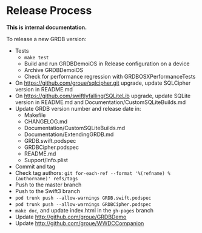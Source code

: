 Release Process
===============

**This is internal documentation.**

To release a new GRDB version:

- Tests
    - `make test`
    - Build and run GRDBDemoiOS in Release configuration on a device
    - Archive GRDBDemoiOS
    - Check for performance regression with GRDBOSXPerformanceTests
- On https://github.com/groue/sqlcipher.git upgrade, update SQLCipher version in README.md
- On https://github.com/swiftlyfalling/SQLiteLib upgrade, update SQLite version in README.md and Documentation/CustomSQLiteBuilds.md
- Update GRDB version number and release date in:
    - Makefile
    - CHANGELOG.md
    - Documentation/CustomSQLiteBuilds.md
    - Documentation/ExtendingGRDB.md
    - GRDB.swift.podspec
    - GRDBCipher.podspec
    - README.md
    - Support/Info.plist
- Commit and tag
- Check tag authors: `git for-each-ref --format '%(refname) %(authorname)' refs/tags`
- Push to the master branch
- Push to the Swift3 branch
- `pod trunk push --allow-warnings GRDB.swift.podspec`
- `pod trunk push --allow-warnings GRDBCipher.podspec`
- `make doc`, and update index.html in the `gh-pages` branch
- Update http://github.com/groue/GRDBDemo
- Update http://github.com/groue/WWDCCompanion
